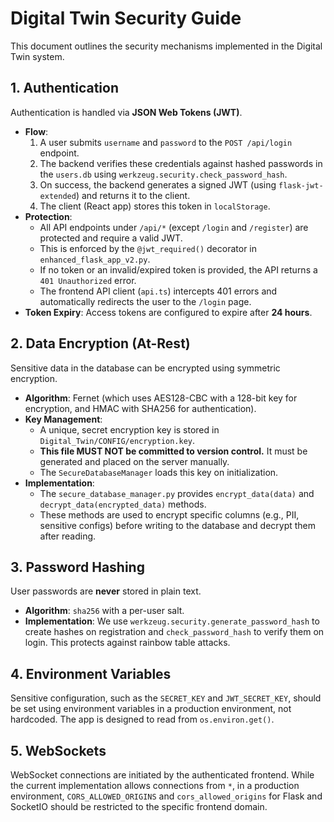 # Digital Twin Security Guide

This document outlines the security mechanisms implemented in the Digital Twin system.

## 1. Authentication

Authentication is handled via **JSON Web Tokens (JWT)**.

* **Flow**:
    1.  A user submits `username` and `password` to the `POST /api/login` endpoint.
    2.  The backend verifies these credentials against hashed passwords in the `users.db` using `werkzeug.security.check_password_hash`.
    3.  On success, the backend generates a signed JWT (using `flask-jwt-extended`) and returns it to the client.
    4.  The client (React app) stores this token in `localStorage`.
* **Protection**:
    * All API endpoints under `/api/*` (except `/login` and `/register`) are protected and require a valid JWT.
    * This is enforced by the `@jwt_required()` decorator in `enhanced_flask_app_v2.py`.
    * If no token or an invalid/expired token is provided, the API returns a `401 Unauthorized` error.
    * The frontend API client (`api.ts`) intercepts 401 errors and automatically redirects the user to the `/login` page.
* **Token Expiry**: Access tokens are configured to expire after **24 hours**.

## 2. Data Encryption (At-Rest)

Sensitive data in the database can be encrypted using symmetric encryption.

* **Algorithm**: Fernet (which uses AES128-CBC with a 128-bit key for encryption, and HMAC with SHA256 for authentication).
* **Key Management**:
    * A unique, secret encryption key is stored in `Digital_Twin/CONFIG/encryption.key`.
    * **This file MUST NOT be committed to version control.** It must be generated and placed on the server manually.
    * The `SecureDatabaseManager` loads this key on initialization.
* **Implementation**:
    * The `secure_database_manager.py` provides `encrypt_data(data)` and `decrypt_data(encrypted_data)` methods.
    * These methods are used to encrypt specific columns (e.g., PII, sensitive configs) before writing to the database and decrypt them after reading.

## 3. Password Hashing

User passwords are **never** stored in plain text.

* **Algorithm**: `sha256` with a per-user salt.
* **Implementation**: We use `werkzeug.security.generate_password_hash` to create hashes on registration and `check_password_hash` to verify them on login. This protects against rainbow table attacks.

## 4. Environment Variables

Sensitive configuration, such as the `SECRET_KEY` and `JWT_SECRET_KEY`, should be set using environment variables in a production environment, not hardcoded. The app is designed to read from `os.environ.get()`.

## 5. WebSockets

WebSocket connections are initiated by the authenticated frontend. While the current implementation allows connections from `*`, in a production environment, `CORS_ALLOWED_ORIGINS` and `cors_allowed_origins` for Flask and SocketIO should be restricted to the specific frontend domain.